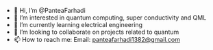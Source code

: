 - 👋 Hi, I’m @PanteaFarhadi
- 👀 I’m interested in quantum computing, super conductivity and QML
- 🌱 I’m currently learning electrical engineering
- 💞️ I’m looking to collaborate on projects related to quantum
- 📫 How to reach me: Email: panteafarhadi1382@gmail.com

<!---
PanteaFarhadi/PanteaFarhadi is a ✨ special ✨ repository because its `README.md` (this file) appears on your GitHub profile.
You can click the Preview link to take a look at your changes.
--->
